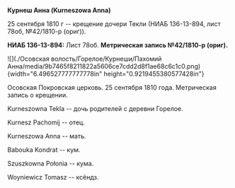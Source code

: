 **Курнеш Анна (Kurneszowa Anna)**

25 сентября 1810 г -- крещение дочери Текли (НИАБ 136-13-894, лист 78об,
№42/1810-р (ориг)).

**НИАБ 136-13-894:** Лист 78об. **Метрическая запись №42/1810-р
(ориг).**

![](./Осовская волость/Горелое/Курнеши/Пахомий Анна/media/9b7465f8211822a5606ce7cdd2d8f1ae68c6c1c0.png){width="6.496527777777778in"
height="0.9219455380577428in"}

Осовская Покровская церковь. 25 сентября 1810 года. Метрическая запись о
крещении.

Kurneszowna Tekla -- дочь родителей с деревни Горелое.

Kurnesz Pachomij -- отец.

Kurneszowa Anna -- мать.

Babouka Kondrat -- кум.

Szuszkowna Połonia -- кума.

Woyniewicz Tomasz -- ксёндз.
